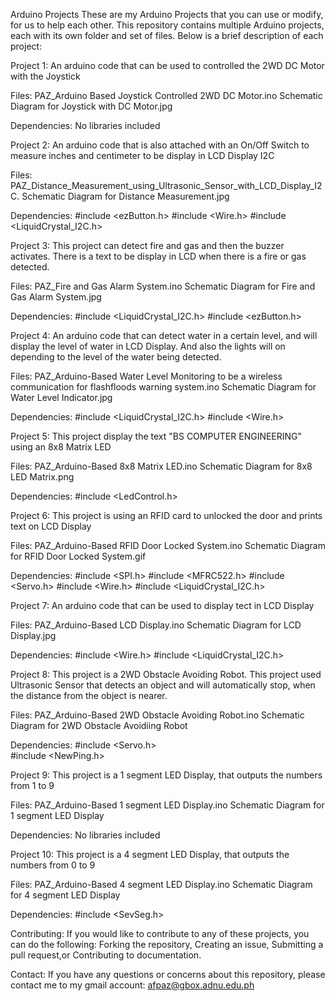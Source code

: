 Arduino Projects
These are my Arduino Projects that you can use or modify, for us to help each other. This repository contains multiple Arduino projects, each with its own folder and set of files. Below is a brief description of each project:

Project 1:
	An arduino code that can be used to controlled the 2WD DC Motor with the Joystick

Files:
	PAZ_Arduino Based Joystick Controlled 2WD DC Motor.ino
	Schematic Diagram for Joystick with DC Motor.jpg

Dependencies:
	No libraries included

Project 2:
	An arduino code that is also attached with an On/Off Switch to measure inches and centimeter to be display in LCD Display I2C

Files:
	PAZ_Distance_Measurement_using_Ultrasonic_Sensor_with_LCD_Display_I2C.
	Schematic Diagram for Distance Measurement.jpg

Dependencies:
	#include <ezButton.h>
	#include <Wire.h>
	#include <LiquidCrystal_I2C.h>

Project 3:
	This project can detect fire and gas and then the buzzer activates. There is a text to be display in LCD when there is a fire or gas 	detected.

Files:
	PAZ_Fire and Gas Alarm System.ino
	Schematic Diagram for Fire and Gas Alarm System.jpg

Dependencies:
	#include <LiquidCrystal_I2C.h>
	#include <ezButton.h>

Project 4:
	An arduino code that can detect water in a certain level, and will display the level of water in LCD Display. And also the lights will on 	depending to the level of the water being detected.

Files:
	PAZ_Arduino-Based Water Level Monitoring to be a wireless communication for flashfloods warning system.ino
	Schematic Diagram for Water Level Indicator.jpg

Dependencies:
	#include <LiquidCrystal_I2C.h>
	#include <Wire.h>

Project 5:
	This project display the text "BS COMPUTER ENGINEERING" using an 8x8 Matrix LED

Files:
	PAZ_Arduino-Based 8x8 Matrix LED.ino
	Schematic Diagram for 8x8 LED Matrix.png

Dependencies:
	#include <LedControl.h>

Project 6:
	This project is using an RFID card to unlocked the door and prints text on LCD Display

Files:
	PAZ_Arduino-Based RFID Door Locked System.ino
	Schematic Diagram for RFID Door Locked System.gif

Dependencies:
	#include <SPI.h>
	#include <MFRC522.h>
	#include <Servo.h>
	#include <Wire.h>
	#include <LiquidCrystal_I2C.h>

Project 7:
	An arduino code that can be used to display tect in LCD Display

Files:
	PAZ_Arduino-Based LCD Display.ino
	Schematic Diagram for LCD Display.jpg

Dependencies:
	#include <Wire.h> 
	#include <LiquidCrystal_I2C.h>
	
Project 8:
	This project is a 2WD Obstacle Avoiding Robot. This project used Ultrasonic Sensor that detects an object and will automatically stop, when the distance from 	      the object is nearer.

Files:
	PAZ_Arduino-Based 2WD Obstacle Avoiding Robot.ino
	Schematic Diagram for 2WD Obstacle Avoidiing Robot

Dependencies:
	#include <Servo.h>          
	#include <NewPing.h>        
	
Project 9:
	This project is a 1 segment LED Display, that outputs the numbers from 1 to 9

Files:
	PAZ_Arduino-Based 1 segment LED Display.ino
	Schematic Diagram for 1 segment LED Display

Dependencies:
	No libraries included
	
Project 10:
	This project is a 4 segment LED Display, that outputs the numbers from 0 to 9

Files:
	PAZ_Arduino-Based 4 segment LED Display.ino
	Schematic Diagram for 4 segment LED Display

Dependencies:
	#include <SevSeg.h>
	
Contributing:
	If you would like to contribute to any of these projects, you can do the following: 
	Forking the repository, Creating an issue, Submitting a pull request,or Contributing to documentation.

Contact:
	If you have any questions or concerns about this repository, please contact me to my gmail account: afpaz@gbox.adnu.edu.ph
